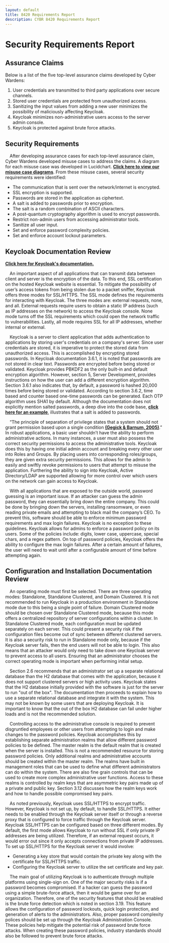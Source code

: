 ```yaml
---
layout: default
title: 8420 Requirements Report
description: CYBR 8420 Requirements Report
---
```

Security Requirements Report
============================

Assurance Claims
----------------
Below is a list of the five top-level assurance claims developed by Cyber Wardens:
<ol>
  <li>User credentials are transmitted to third party applications over secure channels.</li>
  <li>Stored user credentials are protected from unauthorized access.</li>
  <li>Sanitizing the input values from adding a new user minimizes the possibility of maliciously affecting Keycloak.</li>
  <li>Keycloak minimizes non-administrative users access to the server admin console.</li>
  <li>Keycloak is protected against brute force attacks.</li>
</ol>

Security Requirements
----------------------
&emsp;After developing assurance cases for each top-level assurance claim, Cyber Wardens developed misuse cases to address the claims. A diagram for each misuse case was developed in Lucidchart. <a href="https://www.lucidchart.com/invitations/accept/8f828c56-45d6-4af2-81cc-23e43b10af5a"><strong>Click here to view our misuse case diagrams</strong></a>. From these misuse cases, several security requirements were identified:
<ul>
  <li>The communication that is sent over the network/internet is encrypted.</li>
  <li>SSL encryption is supported.</li>
  <li>Passwords are stored in the application as ciphertext.</li>
  <li>A salt is added to passwords prior to encryption.</li>
  <li>The salt is a random combination of ASCII characters.</li>
  <li>A post-quantum cryptography algorithm is used to encrypt passwords.</li>
  <li>Restrict non-admin users from accessing administrator tools.</li>
  <li>Sanitize all user input.</li>
  <li>Set and enforce password complexity policies.</li>
  <li>Set and enforce account lockout parameters.</li>
</ul>

Keycloak Documentation Review
-----------------------------
<a href="http://www.keycloak.org/documentation.html"><strong>Click here for Keycloak's documentation.</strong></a>

&emsp;An important aspect of all applications that can transmit data between client and server is the encryption of the data. To this end, SSL certification on the hosted Keycloak website is essential. To mitigate the possibility of user’s access tokens from being stolen due to a packet sniffer, Keycloak offers three modes for SSL/HTTPS. The SSL mode defines the requirements for interacting with Keycloak. The three modes are: external requests, none, and all. External requests require users to obtain a static IP address (such as IP addresses on the network) to access the Keycloak console. None mode turns off the SSL requirements which could open the network traffic to vulnerabilities. Lastly, all mode requires SSL for all IP addresses, whether internal or external.

&emsp;Keycloak is a server to client application that adds authentication to applications by storing user's credentials on a company's server. Since user credentials are stored, it is imperative to protect the stored data from unauthorized access. This is accomplished by encrypting stored passwords. In Keycloak documentation 3.6.1, it is noted that passwords are not stored in clear text. Passwords are encrypted before being stored or validated. Keycloak provides PBKDF2 as the only built-in and default encryption algorithm. However, section 5, Server Development, provides instructions on how the user can add a different encryption algorithm. Section 3.6.1 also indicates that, by default, a password is hashed 20,000 times before being stored or validated. According to section 3.6.2, time based and counter based one-time passwords can be generated. Each OTP algorithm uses SHA1 by default. Although the documentation does not explicitly mention salted passwords, a deep dive into the code base, <a href="https://github.com/keycloak/keycloak/blob/a89dbabc921d841dc943ac3a33886396bb13781b/server-spi/src/main/java/org/keycloak/credential/hash/Pbkdf2PasswordHashProvider.java"><strong>click here for an example</strong></a>, illustrates that a salt is added to passwords.

&emsp;“The principle of separation of privilege states that a system should not grant permission based upon a single condition <a href="https://www.us-cert.gov/bsi/articles/knowledge/principles/separation-of-privilege"><strong>(Gegick & Barnum, 2005)</strong></a>.” In robust applications, a basic user shouldn’t have the ability to perform administrative actions. In many instances, a user must also possess the correct security permissions to access the administrative tools. Keycloak does this by having one initial admin account and breaking every other user into Roles and Groups. By placing users into corresponding roles/groups, they are given extra security permissions. This allows for the admin to easily and swiftly revoke permissions to users that attempt to misuse the application. Furthering the ability to sign into Keycloak, Active Directory/LDAP are supported allowing for more control over which users on the network can gain access to Keycloak.

&emsp;With all applications that are exposed to the outside world, password guessing is an important issue. If an attacker can guess the admin password, they can essentially bring down the entire company. This could be done by bringing down the servers, installing ransomware, or even reading private emails and attempting to black mail the company’s CEO. To prevent this, software should be able to enforce minimum password requirements and max login failures. Keycloak is no exception to these guidelines. Keycloak allows for admins to enforce a password policy on its users. Some of the policies include: digits, lower case, uppercase, special chars, and a regex pattern. On top of password policies, Keycloak offers the ability to configure the max login failures. After a certain amount of failures, the user will need to wait until after a configurable amount of time before attempting again. 

Configuration and Installation Documentation Review
-----------------------------
&emsp;An operating mode must first be selected. There are three operating modes: Standalone, Standalone Clustered, and Domain Clustered. It is not recommended to run Keycloak in a production environment in Standalone mode due to this being a single point of failure. Domain Clustered mode should be chosen over Standalone Clustered mode, because this mode offers a centralized repository of server configurations within a cluster. In Standalone Clustered mode, each configuration must be updated separately on each server. This could present a security risk if the configuration files become out of sync between different clustered servers. It is also a security risk to run in Standalone mode only, because if the Keycloak server fails, then the end users will not be able to login. This also means that an attacker would only need to take down one Keycloak server to prevent access to all users. Ensuring that an administrator chooses the correct operating mode is important when performing initial setup. 

&emsp;Section 2.6 recommends that an administrator set up a separate relational database than the H2 database that comes with the application, because it does not support clustered servers or high activity uses. Keycloak states that the H2 database initially provided with the software is just for the server to run "out of the box". The documentation then proceeds to explain how to use a separate relational database and integrate it with the system. This may not be known by some users that are deploying Keycloak. It is important to know that the out of the box H2 database can fail under higher loads and is not the recommended solution.

&emsp;Controlling access to the administrative console is required to prevent disgruntled employees or other users from attempting to login and make changes to the password policies. Keycloak accomplishes this by establishing separate administration realms that allow different password policies to be defined. The master realm is the default realm that is created when the server is installed. This is not a recommended resource for storing password policies. Only additional realms and administrative accounts should be created within the master realm. The realms have built in management roles that can be used to define what different administrators can do within the system. There are also fine grain controls that can be used to create more complex administrative user functions. Access to these realms is controlled by realm keys that are asymmetric key pairs made up of a private and public key. Section 3.12 discusses how the realm keys work and how to handle possible compromised key pairs.

&emsp;As noted previously, Keycloak uses SSL/HTTPS to encrypt traffic. However, Keycloak is not set up, by default, to handle SSL/HTTPS. It either needs to be enabled through the Keycloak server itself or through a reverse proxy that is configured to force traffic through the Keycloak server. Keycloak SSL/HTTPS can be configured based on three different modes. By default, the first mode allows Keycloak to run without SSL if only private IP addresses are being utilized. Therefore, if an external request occurs, it would error out since it only accepts connections from private IP addresses. To set up SSL/HTTPS for the Keycloak server it would involve:
<ul>
   <li> Generating a key store that would contain the private key along with the certificate for SSL/HTTPS traffic.</li>
   <li> Configuring the Keycloak server to utilize the set certificate and key pair.</li>
</ul>

&emsp;The main goal of utilizing Keycloak is to authenticate through multiple platforms using single-sign on. One of the major security risks is if a password becomes compromised. If a hacker can guess the password using a simple brute-force attack, then it would be game over for an organization. Therefore, one of the security features that should be enabled is the brute force detection which is noted in section 3.19. This feature allows the configuration of password lockouts, quick login protection, and generation of alerts to the administrators. Also, proper password complexity polices should be set up through the Keycloak Administration Console. These policies help mitigate the potential risk of password brute force attacks. When creating these password policies, industry standards should also be followed to prevent brute force attacks. 
